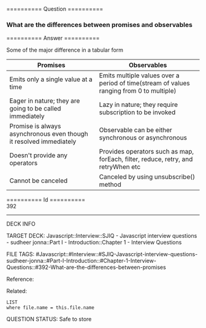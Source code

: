 ========== Question ==========  

### What are the differences between promises and observables  

========== Answer ==========  

Some of the major difference in a tabular form

| Promises | Observables |
| --- | --- |
| Emits only a single value at a time | Emits multiple values over a period of time(stream of values ranging from 0 to multiple) |
| Eager in nature; they are going to be called immediately | Lazy in nature; they require subscription to be invoked |
| Promise is always asynchronous even though it resolved immediately | Observable can be either synchronous or asynchronous |
| Doesn't provide any operators | Provides operators such as map, forEach, filter, reduce, retry, and retryWhen etc |
| Cannot be canceled | Canceled by using unsubscribe() method |

========== Id ==========  
392

---

DECK INFO

TARGET DECK: Javascript::Interview::SJIQ - Javascript interview questions - sudheer jonna::Part I - Introduction::Chapter 1 - Interview Questions

FILE TAGS: #Javascript::#Interview::#SJIQ-Javascript-interview-questions-sudheer-jonna::#Part-I-Introduction::#Chapter-1-Interview-Questions::#392-What-are-the-differences-between-promises

Reference:

Related:

```dataview
LIST
where file.name = this.file.name
```

QUESTION STATUS: Safe to store
